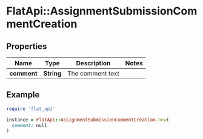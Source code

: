 # FlatApi::AssignmentSubmissionCommentCreation

## Properties

| Name | Type | Description | Notes |
| ---- | ---- | ----------- | ----- |
| **comment** | **String** | The comment text |  |

## Example

```ruby
require 'flat_api'

instance = FlatApi::AssignmentSubmissionCommentCreation.new(
  comment: null
)
```

